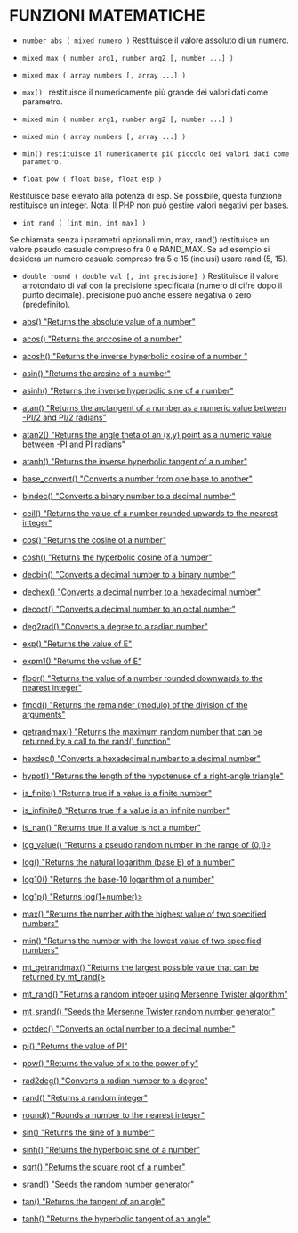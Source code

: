 # FUNZIONI MATEMATICHE

* `number abs ( mixed numero )`
Restituisce il valore assoluto di un numero.

* `mixed max ( number arg1, number arg2 [, number ...] )`

* `mixed max ( array numbers [, array ...] )`

* `max() `
restituisce il numericamente più grande dei valori dati come parametro.

* `mixed min ( number arg1, number arg2 [, number ...] )`

* `mixed min ( array numbers [, array ...] )`

* `min() restituisce il numericamente più piccolo dei valori dati come parametro.`

* `float pow ( float base, float esp )`

Restituisce base elevato alla potenza di esp. Se possibile, questa funzione restituisce un integer.
Nota: Il PHP non può gestire valori negativi per bases.

* `int rand ( [int min, int max] )`

Se chiamata senza i parametri opzionali min, max, rand() restituisce un valore pseudo casuale
compreso fra 0 e RAND_MAX. Se ad esempio si desidera un numero casuale compreso fra 5 e 15
(inclusi) usare rand (5, 15).

* `double round ( double val [, int precisione] )`
Restituisce il valore arrotondato di val con la precisione specificata (numero di cifre dopo il punto
decimale). precisione può anche essere negativa o zero (predefinito).


* [abs() "Returns the absolute value of a number"](http://php.net/manual/en/function.abs.php) 
* [acos() "Returns the arccosine of a number"](http://php.net/manual/en/function.acos.php) 
* [acosh() "Returns the inverse hyperbolic cosine of a number "](http://php.net/manual/en/function.acosh.php) 
* [asin() "Returns the arcsine of a number"](http://php.net/manual/en/function.asin.php) 
* [asinh() "Returns the inverse hyperbolic sine of a number"](http://php.net/manual/en/function.asinh.php) 
* [atan() "Returns the arctangent of a number as a numeric value between -PI/2 and PI/2 radians"](http://php.net/manual/en/function.atan.php) 
* [atan2() "Returns the angle theta of an (x,y) point as a numeric value between -PI and PI radians"](http://php.net/manual/en/function.atan2.php) 
* [atanh() "Returns the inverse hyperbolic tangent of a number"](http://php.net/manual/en/function.atanh.php) 
* [base_convert() "Converts a number from one base to another"](http://php.net/manual/en/function.base-convert.php) 
* [bindec() "Converts a binary number to a decimal number"](http://php.net/manual/en/function.bindec.php) 
* [ceil() "Returns the value of a number rounded upwards to the nearest integer"](http://php.net/manual/en/function.ceil.php) 
* [cos() "Returns the cosine of a number"](http://php.net/manual/en/function.cos.php) 
* [cosh() "Returns the hyperbolic cosine of a number"](http://php.net/manual/en/function.cosh.php) 
* [decbin() "Converts a decimal number to a binary number"](http://php.net/manual/en/function.decbin.php) 
* [dechex() "Converts a decimal number to a hexadecimal number"](http://php.net/manual/en/function.dechex.php) 
* [decoct() "Converts a decimal number to an octal number"](http://php.net/manual/en/function.decoct.php) 
* [deg2rad() "Converts a degree to a radian number"](http://php.net/manual/en/function.deg2rad.php) 
* [exp() "Returns the value of E"](http://php.net/manual/en/function.exp.php) 
* [expm1() "Returns the value of E"](http://php.net/manual/en/function.expm1.php) 
* [floor() "Returns the value of a number rounded downwards to the nearest integer"](http://php.net/manual/en/function.floor.php) 
* [fmod() "Returns the remainder (modulo) of the division of the arguments"](http://php.net/manual/en/function.fmod.php) 
* [getrandmax() "Returns the maximum random number that can be returned by a call to the rand() function"](http://php.net/manual/en/function.rand.php)
* [hexdec() "Converts a hexadecimal number to a decimal number"](http://php.net/manual/en/function.hexdec.php) 
* [hypot() "Returns the length of the hypotenuse of a right-angle triangle"](http://php.net/manual/en/function.hypot.php) 
* [is_finite() "Returns true if a value is a finite number"](http://php.net/manual/en/function.is-finite.php) 
* [is_infinite() "Returns true if a value is an infinite number"](http://php.net/manual/en/function.is-infinite.php) 
* [is_nan() "Returns true if a value is not a number"](http://php.net/manual/en/function.is-nan.php) 
* [lcg_value() "Returns a pseudo random number in the range of (0,1)>](http://php.net/manual/en/function.lcg-value.php) 
* [log() "Returns the natural logarithm (base E) of a number"](http://php.net/manual/en/function.log.php) 
* [log10() "Returns the base-10 logarithm of a number"](http://php.net/manual/en/function.log10.php) 
* [log1p() "Returns log(1+number)>](http://php.net/manual/en/function.log.php) 
* [max() "Returns the number with the highest value of two specified numbers"](http://php.net/manual/en/function.max.php) 
* [min() "Returns the number with the lowest value of two specified numbers"](http://php.net/manual/en/function.min.php) 
* [mt_getrandmax() "Returns the largest possible value that can be returned by mt_rand(>](http://php.net/manual/en/function.mt-rand.php) 
* [mt_rand() "Returns a random integer using Mersenne Twister algorithm"](http://php.net/manual/en/function.mt-rand.php) 
* [mt_srand() "Seeds the Mersenne Twister random number generator"](http://php.net/manual/en/function.mt-srand.php) 
* [octdec() "Converts an octal number to a decimal number"](http://php.net/manual/en/function.octdec.php) 
* [pi() "Returns the value of PI"](http://php.net/manual/en/function.pi.php) 
* [pow() "Returns the value of x to the power of y"](http://php.net/manual/en/function.pow.php) 
* [rad2deg() "Converts a radian number to a degree"](http://php.net/manual/en/function.rad2deg.php) 
* [rand() "Returns a random integer"](http://php.net/manual/en/function.rand.php) 
* [round() "Rounds a number to the nearest integer"](http://php.net/manual/en/function.round.php) 
* [sin() "Returns the sine of a number"](http://php.net/manual/en/function.sin.php) 
* [sinh() "Returns the hyperbolic sine of a number"](http://php.net/manual/en/function.sinh.php) 
* [sqrt() "Returns the square root of a number"](http://php.net/manual/en/function.sqrt.php) 
* [srand() "Seeds the random number generator"](http://php.net/manual/en/function.srand.php) 
* [tan() "Returns the tangent of an angle"](http://php.net/manual/en/function.tan.php) 
* [tanh() "Returns the hyperbolic tangent of an angle"](http://php.net/manual/en/function.tanh.php) 